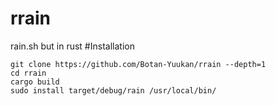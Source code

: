 # rrain
rain.sh but in rust
#Installation
```
git clone https://github.com/Botan-Yuukan/rrain --depth=1
cd rrain
cargo build
sudo install target/debug/rain /usr/local/bin/
```
